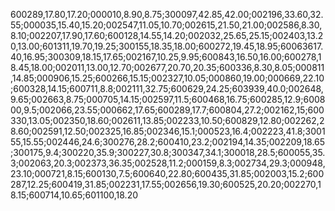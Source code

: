 600289,17.80,17.20;000010,8.90,8.75;300097,42.85,42.00;002196,33.60,32.55;000035,15.40,15.20;002547,11.05,10.70;002615,21.50,21.00;002586,8.30,8.10;002207,17.90,17.60;600128,14.55,14.20;002032,25.65,25.15;002403,13.20,13.00;601311,19.70,19.25;300155,18.35,18.00;600272,19.45,18.95;60063617.40,16.95;300309,18.15,17.65;002167,10.25,9.95;600843,16.50,16.00;600278,18.45,18.00;002011,13.00,12.70;002677,20.70,20.35;600336,8.30,8.05;000811,14.85;000906,15.25;600266,15.15;002327,10.05;000860,19.00;000669,22.10;600328,14.15;600711,8.8;002111,32.75;600629,24.25;603939,40.0;002648,9.65;002663,8.75;000705,14.15;002597,11.5;600468,16.75;600285,12.9;600800,9.5;002066,23.55;000662,17.65;600289,17.7;600804,27.2;002162,15;600330,13.05;002350,18.60;002611,13.85;002233,10.50;600829,12.80;002262,28.60;002591,12.50;002325,16.85;002346,15.1;000523,16.4;002223,41.8;300155,15.55;002446,24.6;300276,28.2;600410,23.2;002194,14.35;002209,18.65;300175,9.4;300220,35.9;300227,30.8;300347,34.1;300018,28.5;600055,35.3;002063,20.3;002373,36.35;002528,11.2;000159,8.3;002734,29.3;000948,23.10;000721,8.15;600130,7.5;600640,22.80;600435,31.85;002003,15.2;600287,12.25;600419,31.85;002231,17.55;002656,19.30;600525,20.20;002270,18.15;600714,10.65;601100,18.20
